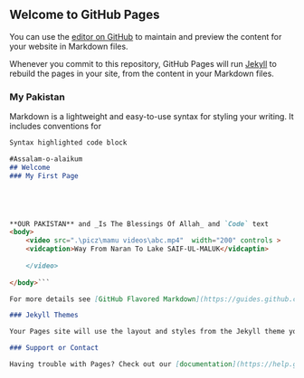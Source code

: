 ## Welcome to GitHub Pages

You can use the [editor on GitHub](https://github.com/OurPakistan/MyWebPage/edit/master/README.md) to maintain and preview the content for your website in Markdown files.

Whenever you commit to this repository, GitHub Pages will run [Jekyll](https://jekyllrb.com/) to rebuild the pages in your site, from the content in your Markdown files.

### My Pakistan

Markdown is a lightweight and easy-to-use syntax for styling your writing. It includes conventions for

```markdown
Syntax highlighted code block

#Assalam-o-alaikum
## Welcome
### My First Page





**OUR PAKISTAN** and _Is The Blessings Of Allah_ and `Code` text
<body>
	<video src=".\picz\mamu videos\abc.mp4"  width="200" controls > 
	<vidcaption>Way From Naran To Lake SAIF-UL-MALUK</vidcaptin>
					
	</video>
	
</body>```

For more details see [GitHub Flavored Markdown](https://guides.github.com/features/mastering-markdown/).

### Jekyll Themes

Your Pages site will use the layout and styles from the Jekyll theme you have selected in your [repository settings](https://github.com/OurPakistan/MyWebPage/settings). The name of this theme is saved in the Jekyll `_config.yml` configuration file.

### Support or Contact

Having trouble with Pages? Check out our [documentation](https://help.github.com/categories/github-pages-basics/) or [contact support](https://github.com/contact) and we’ll help you sort it out.
